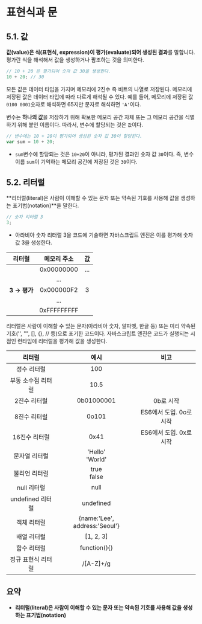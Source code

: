 # 표현식과 문

## 5.1. 값

**값(value)은 식(표현식, expression)이 평가(evaluate)되어 생성된 결과**를 말합니다. 평가란 식을 해석해서 값을 생성하거나 팜조하는 것을 의미한다.

```js
// 10 + 20 은 평가되어 숫자 값 30을 생성한다.
10 + 20; // 30
```

모든 값은 데이터 타입을 가지며 메모리에 2진수 즉 비트의 나열로 저장된다. 메모리에 저장된 값은 데이터 타입에 따라 다르게 해석될 수 있다. 예를 들어, 메모리에 저장된 값 `0100 0001`숫자로 해석하면 65지만 문자로 해석하면 `'A'`이다.

변수는 **하나의 값**을 저장하기 위해 확보한 메모리 공간 자체 또는 그 메모리 공간을 식별하기 위해 붙인 이름이다. 따라서, 변수에 할당되는 것은 `값`이다.

```js
// 변수에는 10 + 20이 평가되어 생성된 숫자 값 30이 할당된다.
var sum = 10 + 20;
```

- `sum`변수에 할당되는 것은 `10+20`이 아니라, 평가된 결과인 숫자 값 `30`이다. 즉, 변수 이름 `sum`이 기억하는 메모리 공간에 저장된 것은 `30`이다.

## 5.2. 리터럴

**리터럴(literal)은 사람이 이해할 수 있는 문자 또는 약속된 기호를 사용해 값을 생성하는 표기법(notation)**을 말한다.

```js
// 숫자 리터럴 3
3;
```

- 아라비아 숫자 리터럴 3을 코드에 기술하면 자바스크립트 엔진은 이를 평가해 숫자 값 3을 생성한다.

|    리터럴    | 메모리 주소 | 값  |
| :----------: | :---------: | :-: |
|              | 0x00000000  | ... |
|              |     ...     |     |
| **3 → 평가** | 0x000000F2  |  3  |
|              |     ...     |     |
|              | 0xFFFFFFFFF |     |

리터럴은 사람이 이해할 수 있는 문자(아라비아 숫자, 알파벳, 한글 등) 또는 미리 약속된 기호('', "", [], {}, // 등)으로 표기한 코드이다. 자바스크립트 엔진은 코드가 실행되는 시점인 런타임에 리터럴을 평가해 값을 생성한다.

|       리터럴       |             예시              |          비고           |
| :----------------: | :---------------------------: | :---------------------: |
|    정수 리터럴     |              100              |                         |
| 부동 소수점 리터럴 |             10.5              |                         |
|    2진수 리터럴    |          0b01000001           |        0b로 시작        |
|    8진수 리터럴    |             0o101             | ES6에서 도입. 0o로 시작 |
|   16진수 리터럴    |             0x41              | ES6에서 도입. 0x로 시작 |
|   문자열 리터럴    |     'Hello'<br />'World'      |                         |
|   불리언 리터럴    |        true<br />false        |                         |
|    null 리터럴     |             null              |                         |
|  undefined 리터럴  |           undefined           |                         |
|    객체 리터럴     | {name:'Lee', address:'Seoul'} |                         |
|    배열 리터럴     |           [1, 2, 3]           |                         |
|    함수 리터럴     |         function(){}          |                         |
| 정규 표현식 리터럴 |           /[A-Z]+/g           |                         |

## 요약

- **리터럴(literal)은 사람이 이해할 수 있는 문자 또는 약속된 기호를 사용해 값을 생성하는 표기법(notation)**
